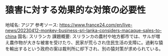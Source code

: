# 猿害に対する効果的な対策の必要性

地域名: アジア
参考ソース: https://www.france24.com/en/live-news/20230412-monkey-business-sri-lanka-considers-macaque-sales-to-china
国名: スリランカ
課題概要: スリランカの農村や地方都市では、サルが増え農作物が大きな被害を受けたり、民家が荒らされ住民生活の支障に。過剰な猿を輸出するという政府の案は裁判所に却下され、別の猿対策が求められている。